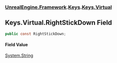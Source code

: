 ### [UnrealEngine.Framework](./UnrealEngine-Framework.md 'UnrealEngine.Framework').[Keys](./UnrealEngine-Framework-Keys.md 'UnrealEngine.Framework.Keys').[Keys.Virtual](./UnrealEngine-Framework-Keys-Virtual.md 'UnrealEngine.Framework.Keys.Virtual')
## Keys.Virtual.RightStickDown Field
  
```csharp
public const RightStickDown;
```
#### Field Value
[System.String](https://docs.microsoft.com/en-us/dotnet/api/System.String 'System.String')  
